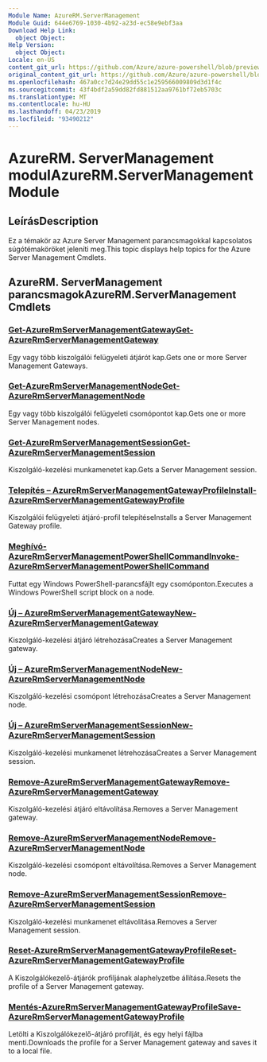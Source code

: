 ```yaml
---
Module Name: AzureRM.ServerManagement
Module Guid: 644e6769-1030-4b92-a23d-ec58e9ebf3aa
Download Help Link:
  object Object: 
Help Version:
  object Object: 
Locale: en-US
content_git_url: https://github.com/Azure/azure-powershell/blob/preview/src/ResourceManager/ServerManagement/Commands.ServerManagement/help/AzureRM.ServerManagement.md
original_content_git_url: https://github.com/Azure/azure-powershell/blob/preview/src/ResourceManager/ServerManagement/Commands.ServerManagement/help/AzureRM.ServerManagement.md
ms.openlocfilehash: 467a0cc7d24e29dd55c1e259566009809d3d1f4c
ms.sourcegitcommit: 43f4bdf2a59dd82fd881512aa9761bf72eb5703c
ms.translationtype: MT
ms.contentlocale: hu-HU
ms.lasthandoff: 04/23/2019
ms.locfileid: "93490212"
---
```

# <span data-ttu-id="b341e-101">AzureRM. ServerManagement modul</span><span class="sxs-lookup"><span data-stu-id="b341e-101">AzureRM.ServerManagement Module</span></span>
## <span data-ttu-id="b341e-102">Leírás</span><span class="sxs-lookup"><span data-stu-id="b341e-102">Description</span></span>
<span data-ttu-id="b341e-103">Ez a témakör az Azure Server Management parancsmagokkal kapcsolatos súgótémaköröket jeleníti meg.</span><span class="sxs-lookup"><span data-stu-id="b341e-103">This topic displays help topics for the Azure Server Management Cmdlets.</span></span>

## <span data-ttu-id="b341e-104">AzureRM. ServerManagement parancsmagok</span><span class="sxs-lookup"><span data-stu-id="b341e-104">AzureRM.ServerManagement Cmdlets</span></span>
### [<span data-ttu-id="b341e-105">Get-AzureRmServerManagementGateway</span><span class="sxs-lookup"><span data-stu-id="b341e-105">Get-AzureRmServerManagementGateway</span></span>](Get-AzureRmServerManagementGateway.md)
<span data-ttu-id="b341e-106">Egy vagy több kiszolgálói felügyeleti átjárót kap.</span><span class="sxs-lookup"><span data-stu-id="b341e-106">Gets one or more Server Management Gateways.</span></span>

### [<span data-ttu-id="b341e-107">Get-AzureRmServerManagementNode</span><span class="sxs-lookup"><span data-stu-id="b341e-107">Get-AzureRmServerManagementNode</span></span>](Get-AzureRmServerManagementNode.md)
<span data-ttu-id="b341e-108">Egy vagy több kiszolgálói felügyeleti csomópontot kap.</span><span class="sxs-lookup"><span data-stu-id="b341e-108">Gets one or more Server Management nodes.</span></span>

### [<span data-ttu-id="b341e-109">Get-AzureRmServerManagementSession</span><span class="sxs-lookup"><span data-stu-id="b341e-109">Get-AzureRmServerManagementSession</span></span>](Get-AzureRmServerManagementSession.md)
<span data-ttu-id="b341e-110">Kiszolgáló-kezelési munkamenetet kap.</span><span class="sxs-lookup"><span data-stu-id="b341e-110">Gets a Server Management session.</span></span>

### [<span data-ttu-id="b341e-111">Telepítés – AzureRmServerManagementGatewayProfile</span><span class="sxs-lookup"><span data-stu-id="b341e-111">Install-AzureRmServerManagementGatewayProfile</span></span>](Install-AzureRmServerManagementGatewayProfile.md)
<span data-ttu-id="b341e-112">Kiszolgálói felügyeleti átjáró-profil telepítése</span><span class="sxs-lookup"><span data-stu-id="b341e-112">Installs a Server Management Gateway profile.</span></span>

### [<span data-ttu-id="b341e-113">Meghívó-AzureRmServerManagementPowerShellCommand</span><span class="sxs-lookup"><span data-stu-id="b341e-113">Invoke-AzureRmServerManagementPowerShellCommand</span></span>](Invoke-AzureRmServerManagementPowerShellCommand.md)
<span data-ttu-id="b341e-114">Futtat egy Windows PowerShell-parancsfájlt egy csomóponton.</span><span class="sxs-lookup"><span data-stu-id="b341e-114">Executes a Windows PowerShell script block on a node.</span></span>

### [<span data-ttu-id="b341e-115">Új – AzureRmServerManagementGateway</span><span class="sxs-lookup"><span data-stu-id="b341e-115">New-AzureRmServerManagementGateway</span></span>](New-AzureRmServerManagementGateway.md)
<span data-ttu-id="b341e-116">Kiszolgáló-kezelési átjáró létrehozása</span><span class="sxs-lookup"><span data-stu-id="b341e-116">Creates a Server Management gateway.</span></span>

### [<span data-ttu-id="b341e-117">Új – AzureRmServerManagementNode</span><span class="sxs-lookup"><span data-stu-id="b341e-117">New-AzureRmServerManagementNode</span></span>](New-AzureRmServerManagementNode.md)
<span data-ttu-id="b341e-118">Kiszolgáló-kezelési csomópont létrehozása</span><span class="sxs-lookup"><span data-stu-id="b341e-118">Creates a Server Management node.</span></span>

### [<span data-ttu-id="b341e-119">Új – AzureRmServerManagementSession</span><span class="sxs-lookup"><span data-stu-id="b341e-119">New-AzureRmServerManagementSession</span></span>](New-AzureRmServerManagementSession.md)
<span data-ttu-id="b341e-120">Kiszolgáló-kezelési munkamenet létrehozása</span><span class="sxs-lookup"><span data-stu-id="b341e-120">Creates a Server Management session.</span></span>

### [<span data-ttu-id="b341e-121">Remove-AzureRmServerManagementGateway</span><span class="sxs-lookup"><span data-stu-id="b341e-121">Remove-AzureRmServerManagementGateway</span></span>](Remove-AzureRmServerManagementGateway.md)
<span data-ttu-id="b341e-122">Kiszolgáló-kezelési átjáró eltávolítása.</span><span class="sxs-lookup"><span data-stu-id="b341e-122">Removes a Server Management gateway.</span></span>

### [<span data-ttu-id="b341e-123">Remove-AzureRmServerManagementNode</span><span class="sxs-lookup"><span data-stu-id="b341e-123">Remove-AzureRmServerManagementNode</span></span>](Remove-AzureRmServerManagementNode.md)
<span data-ttu-id="b341e-124">Kiszolgáló-kezelési csomópont eltávolítása.</span><span class="sxs-lookup"><span data-stu-id="b341e-124">Removes a Server Management node.</span></span>

### [<span data-ttu-id="b341e-125">Remove-AzureRmServerManagementSession</span><span class="sxs-lookup"><span data-stu-id="b341e-125">Remove-AzureRmServerManagementSession</span></span>](Remove-AzureRmServerManagementSession.md)
<span data-ttu-id="b341e-126">Kiszolgáló-kezelési munkamenet eltávolítása.</span><span class="sxs-lookup"><span data-stu-id="b341e-126">Removes a Server Management session.</span></span>

### [<span data-ttu-id="b341e-127">Reset-AzureRmServerManagementGatewayProfile</span><span class="sxs-lookup"><span data-stu-id="b341e-127">Reset-AzureRmServerManagementGatewayProfile</span></span>](Reset-AzureRmServerManagementGatewayProfile.md)
<span data-ttu-id="b341e-128">A Kiszolgálókezelő-átjárók profiljának alaphelyzetbe állítása.</span><span class="sxs-lookup"><span data-stu-id="b341e-128">Resets the profile of a Server Management gateway.</span></span>

### [<span data-ttu-id="b341e-129">Mentés-AzureRmServerManagementGatewayProfile</span><span class="sxs-lookup"><span data-stu-id="b341e-129">Save-AzureRmServerManagementGatewayProfile</span></span>](Save-AzureRmServerManagementGatewayProfile.md)
<span data-ttu-id="b341e-130">Letölti a Kiszolgálókezelő-átjáró profilját, és egy helyi fájlba menti.</span><span class="sxs-lookup"><span data-stu-id="b341e-130">Downloads the profile for a Server Management gateway and saves it to a local file.</span></span>

